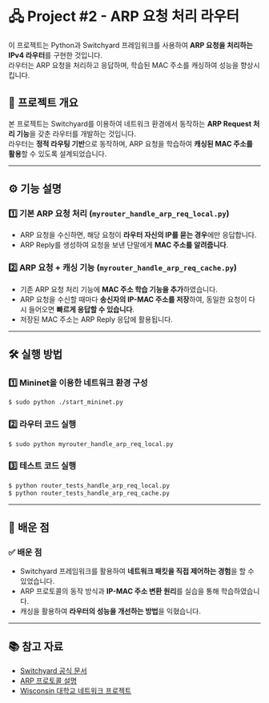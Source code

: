 # 🖧 Project #2 - ARP 요청 처리 라우터

이 프로젝트는 Python과 Switchyard 프레임워크를 사용하여 **ARP 요청을 처리하는 IPv4 라우터**를 구현한 것입니다.  
라우터는 ARP 요청을 처리하고 응답하며, 학습된 MAC 주소를 캐싱하여 성능을 향상시킵니다.

## 📌 프로젝트 개요
본 프로젝트는 Switchyard를 이용하여 네트워크 환경에서 동작하는 **ARP Request 처리 기능**을 갖춘 라우터를 개발하는 것입니다.  
라우터는 **정적 라우팅 기반**으로 동작하며, ARP 요청을 학습하여 **캐싱된 MAC 주소를 활용**할 수 있도록 설계되었습니다.

---

## ⚙️ 기능 설명

### 1️⃣ 기본 ARP 요청 처리 (`myrouter_handle_arp_req_local.py`)
- ARP 요청을 수신하면, 해당 요청이 **라우터 자신의 IP를 묻는 경우**에만 응답합니다.
- ARP Reply를 생성하여 요청을 보낸 단말에게 **MAC 주소를 알려줍니다**.

### 2️⃣ ARP 요청 + 캐싱 기능 (`myrouter_handle_arp_req_cache.py`)
- 기존 ARP 요청 처리 기능에 **MAC 주소 학습 기능을 추가**하였습니다.
- ARP 요청을 수신할 때마다 **송신자의 IP-MAC 주소를 저장**하여, 동일한 요청이 다시 들어오면 **빠르게 응답할 수 있습니다**.
- 저장된 MAC 주소는 ARP Reply 응답에 활용됩니다.

---

## 🛠️ 실행 방법

### 1️⃣ Mininet을 이용한 네트워크 환경 구성
```bash
$ sudo python ./start_mininet.py
```

### 2️⃣ 라우터 코드 실행
```bash
$ sudo python myrouter_handle_arp_req_local.py
```

### 3️⃣ 테스트 코드 실행
```bash
$ python router_tests_handle_arp_req_local.py
$ python router_tests_handle_arp_req_cache.py
```

---

## 📝 배운 점 

### ✅ 배운 점
- Switchyard 프레임워크를 활용하여 **네트워크 패킷을 직접 제어하는 경험**을 할 수 있었습니다.
- ARP 프로토콜의 동작 방식과 **IP-MAC 주소 변환 원리**를 실습을 통해 학습하였습니다.
- 캐싱을 활용하여 **라우터의 성능을 개선하는 방법**을 익혔습니다.

---

## 📚 참고 자료
- [Switchyard 공식 문서](https://jsommers.github.io/switchyard/)
- [ARP 프로토콜 설명](https://support.hpe.com/techhub/eginfolib/networking/docs/switches/5130ei/5200-3942_l3-ip-svcs_cg/content/483572224.htm)
- [Wisconsin 대학교 네트워크 프로젝트](https://pages.cs.wisc.edu/~seanm/projects/)
